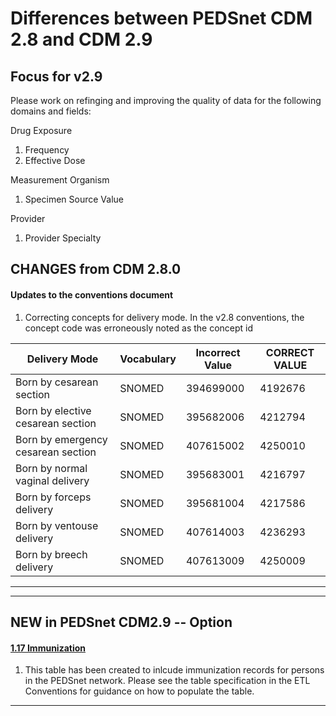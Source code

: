 # Differences between PEDSnet CDM 2.8 and CDM 2.9

## Focus for v2.9

Please work on refinging and improving the quality of data for the following domains and fields:

Drug Exposure
1. Frequency
2. Effective Dose

Measurement Organism
1. Specimen Source Value

Provider
1. Provider Specialty

## CHANGES from CDM 2.8.0

#### Updates to the conventions document

1. Correcting concepts for delivery mode. In the v2.8 conventions, the concept code was erroneously noted as the concept id

Delivery Mode | Vocabulary| Incorrect Value | CORRECT VALUE
---|---|---|---
Born by cesarean section|SNOMED|394699000|4192676
Born by elective cesarean section|SNOMED|395682006|4212794
Born by emergency cesarean section|SNOMED|407615002|4250010
Born by normal vaginal delivery|SNOMED|395683001|4216797
Born by forceps delivery|SNOMED|395681004|4217586
Born by ventouse delivery|SNOMED|407614003|4236293
Born by breech delivery|SNOMED|407613009|4250009


***

***
## NEW in PEDSnet CDM2.9 -- Option

#### [1.17 Immunization](Pedsnet_CDM_ETL_Conventions.md#117-immunization-1)
1. This table has been created to inlcude immunization records for persons in the PEDSnet network. Please see the table specification in the ETL Conventions for guidance on how to populate the table.

***
